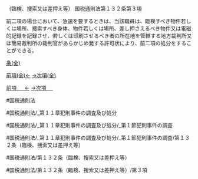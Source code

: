 （臨検、捜索又は差押え等）
国税通則法第１３２条第３項

前二項の場合において、急速を要するときは、当該職員は、臨検すべき物件若しくは場所、捜索すべき身体、物件若しくは場所、差し押さえるべき物件又は電磁的記録を記録させ、若しくは印刷させるべき者の所在地を管轄する地方裁判所又は簡易裁判所の裁判官があらかじめ発する許可状により、前二項の処分をすることができる。

[条(全)](国税通則法＿＿＿＿＿第１３２条_.md)

[前項(全)←](国税通則法＿＿＿＿＿第１３２条第２項_.md)    [→次項(全)](国税通則法＿＿＿＿＿第１３２条第４項_.md)

[前項 　 ←](国税通則法＿＿＿＿＿第１３２条第２項.md)    [→次項 　 ](国税通則法＿＿＿＿＿第１３２条第４項.md)



#国税通則法

#国税通則法/_第１１章犯則事件の調査及び処分

#国税通則法/_第１１章犯則事件の調査及び処分/_第１節犯則事件の調査

#国税通則法/_第１１章犯則事件の調査及び処分/_第１節犯則事件の調査/第１３２条（臨検、捜索又は差押え等）

#国税通則法/第１３２条（臨検、捜索又は差押え等）

#国税通則法/第１３２条（臨検、捜索又は差押え等）/第３項

